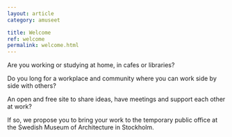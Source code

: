 ```yaml
---
layout: article
category: amuseet

title: Welcome
ref: welcome
permalink: welcome.html
---
```


Are you working or studying at home, in cafes or libraries?  

Do you long for a workplace and community where you can work side by side with others?  

An open and free site to share ideas, have meetings and support each other at work?  

If so, we propose you to bring your work to the temporary public office at the Swedish Museum of Architecture in Stockholm.